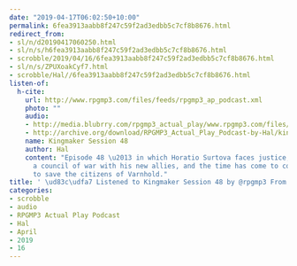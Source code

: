 ```yaml
---
date: "2019-04-17T06:02:50+10:00"
permalink: 6fea3913aabb8f247c59f2ad3edbb5c7cf8b8676.html
redirect_from:
- sl/n/d20190417060250.html
- sl/n/s/h6fea3913aabb8f247c59f2ad3edbb5c7cf8b8676.html
- scrobble/2019/04/16/6fea3913aabb8f247c59f2ad3edbb5c7cf8b8676.html
- sl/n/s/ZPUXoakCyf7.html
- scrobble/Hal//6fea3913aabb8f247c59f2ad3edbb5c7cf8b8676.html
listen-of:
  h-cite:
    url: http://www.rpgmp3.com/files/feeds/rpgmp3_ap_podcast.xml
    photo: ""
    audio:
    - http://media.blubrry.com/rpgmp3_actual_play/www.rpgmp3.com/files/game_recordings/Sugar_Fuelled_Gamers/kingmaker_session_48.mp3
    - http://archive.org/download/RPGMP3_Actual_Play_Podcast-by-Hal/kingmaker_session_48.mp3
    name: Kingmaker Session 48
    author: Hal
    content: "Episode 48 \u2013 in which Horatio Surtova faces justice, Kaylen takes
      a council of war with his new allies, and the time has come to confront Vordekai
      to save the citizens of Varnhold."
title: ' \ud83c\udfa7 Listened to Kingmaker Session 48 by @rpgmp3 From #RPGMP3ActualPlayPodcast'
categories:
- scrobble
- audio
- RPGMP3 Actual Play Podcast
- Hal
- April
- 2019
- 16
---
```

